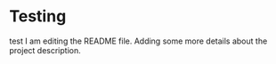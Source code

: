 # Testing
test
I am editing the README file. Adding some more details about the project description.
